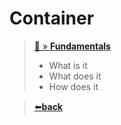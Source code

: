 # Container

>[📄 » **Fundamentals**](Container_Fundamentals.md)
>   - What is it
>   - What does it
>   - How does it

>[⬅️**back**](../README.md)